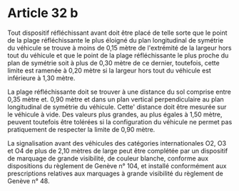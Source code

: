 # Article 32 b

Tout dispositif réfléchissant avant doit être placé de telle sorte que le point de la plage réfléchissante le plus éloigné du plan longitudinal de symétrie du véhicule se trouve à moins de 0,15 mètre de l'extrémité de la largeur hors tout du véhicule et que le point de la plage réfléchissante le plus proche du plan de symétrie soit à plus de 0,30 mètre de ce dernier, toutefois, cette limite est ramenée à 0,20 mètre si la largeur hors tout du véhicule est inférieure à 1,30 mètre.

La plage réfléchissante doit se trouver à une distance du sol comprise entre 0,35 mètre et. 0,90 mètre et dans un plan vertical perpendiculaire au plan longitudinal de symétrie du véhicule. Cette' distance doit être mesurée sur le véhicule à vide. Des valeurs plus grandes, au plus égales à 1,50 mètre, peuvent toutefois être tolérées si la configuration du véhicule ne permet pas pratiquement de respecter la limite de 0,90 mètre.

La signalisation avant des véhicules des catégories internationales O2,  O3 et O4 de plus de 2,10 mètres de large peut être complétée par un  dispositif de marquage de grande visibilité, de couleur blanche,  conforme aux dispositions du règlement de Genève n° 104, et installé  conformément aux prescriptions relatives aux marquages à grande  visibilité du règlement de Genève n° 48.
